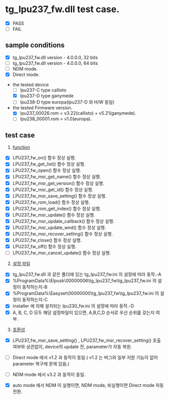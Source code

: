 # tg_lpu237_fw.dll test case.
* [x] PASS
* [ ] FAIL

## sample conditions
* [x] tg_lpu237_fw.dll version - 4.0.0.0, 32 bits
* [ ] tg_lpu237_fw.dll version - 4.0.0.0, 64 bits
* [ ] NDM mode.
* [x] Direct mode.

* the tested device
  * [ ] lpu237-C type callisto
  * [x] lpu237-D type ganymede
  * [ ] lpu238-D type europa(lpu237-D 와 H/W 동일)

* the tested Firmware version.
  * [x] lpu237_00026.rom = v3.22(callisto) +  v5.21(ganymede).
  * [ ] lpu238_00001.rom = v1.0(europa).

## test case
1. <u>function</u>
  * [x] LPU237_fw_on() 함수 정상 실행.
  * [x] LPU237_fw_get_list() 함수 정상 실행.
  * [x] LPU237_fw_open() 함수 정상 실행.
  * [x] LPU237_fw_msr_get_name() 함수 정상 실행.
  * [x] LPU237_fw_msr_get_version() 함수 정상 실행.
  * [x] LPU237_fw_msr_get_id() 함수 정상 실행.
  * [x] LPU237_fw_msr_save_setting() 함수 정상 실행.
  * [x] LPU237_fw_rom_load() 함수 정상 실행.
  * [x] LPU237_fw_rom_get_index() 함수 정상 실행.
  * [x] LPU237_fw_msr_update() 함수 정상 실행.
  * [x] LPU237_fw_msr_update_callback() 함수 정상 실행.
  * [x] LPU237_fw_msr_update_wnd() 함수 정상 실행.
  * [x] LPU237_fw_msr_recover_setting() 함수 정상 실행.
  * [x] LPU237_fw_close() 함수 정상 실행.
  * [x] LPU237_fw_off() 함수 정상 실행.
  * [ ] LPU237_fw_msr_cancel_update() 함수 정상 실행.

2. <u>설정 파일</u>
  * [x] tg_lpu237_fw.dll 과 같은 폴더에 있는 tg_lpu237_fw.ini 의 설정에 따라 동작.-A
  * [x] %ProgramData%\Elpusk\00000006\tg_lpu237_fw\tg_lpu237_fw.ini 의 설정이 동작하는지-B
  * [x] %ProgramData%\Easyset\00000000\tg_lpu237_fw\tg_lpu237_fw.ini 의 설정이 동작하는지-C
  * [x] installer 에 의해 설치되는 lpu230_fw.ini 의 설정에 따라 동작.-D
  * [x] A, B, C, D 모두 해당 설정파일이 있으면, A,B,C,D 순서로 우선 순위를 갖는지 여부.

3. <u>호환성</u>
  * [x] LPU237_fw_msr_save_setting() , LPU237_fw_msr_recover_setting() 호출 여부와 상관없이, device의 update 전, parameter가 자동 복원.
  * [ ] Direct mode 에서 v1.2 과 동작이 동일.( v1.2 는 버그와 일부 지원 기능이 없어 parameter 복구에 문제 있음.)
  * [ ] NDM mode 에서 v3.2 과 동작이 동일.
  * [x] auto mode 에서 NDM 이 실행이면, NDM mode, 비실행이면 Direct mode 자동 전환.

